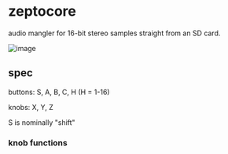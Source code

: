 # zeptocore

audio mangler for 16-bit stereo samples straight from an SD card.

![image](https://github.com/schollz/zeptocore/assets/6550035/1d834182-fea8-41aa-830a-b5a894e1f2a2)


## spec

buttons: S, A, B, C, H (H = 1-16)

knobs: X, Y, Z

S is nominally "shift"

### knob functions

